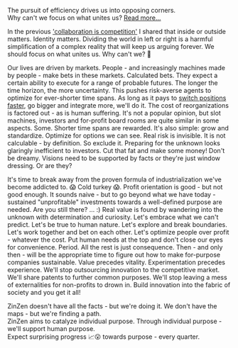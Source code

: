 The pursuit of efficiency drives us into opposing corners.  
Why can't we focus on what unites us? [Read more...](https://blog.zinzen.me/2021/11/05/Effectiveness-is-long-term-efficiency.html)   
  
In the previous ['collaboration is competition'](https://blog.zinzen.me/2021/10/01/Collaboration-is-competition.html) I shared that inside or outside matters. Identity matters. Dividing the world in left or right is a harmful simplification of a complex reality that will keep us arguing forever. We should focus on what unites us. Why can't we? 🤔

Our lives are driven by markets. People - and increasingly machines made by people - make bets in these markets. Calculated bets. They expect a certain ability to execute for a range of probable futures. The longer the time horizon, the more uncertainty. This pushes risk-averse agents to optimize for ever-shorter time spans. As long as it pays to [switch positions faster](https://arstechnica.com/information-technology/2016/11/private-microwave-networks-financial-hft/), go bigger and integrate more, we'll do it. The cost of reorganizations is factored out - as is human suffering. It's not a popular opinion, but slot machines, investors and for-profit board rooms are quite similar in some aspects. Some. Shorter time spans are rewarded. It's also simple: grow and standardize. Optimize for options we can see. Real risk is invisible. It is not calculable - by definition. So exclude it. Preparing for the unknown looks glaringly inefficient to investors. Cut that fat and make some money! Don't be dreamy. Visions need to be supported by facts or they're just window dressing. Or are they?

It's time to break away from the proven formula of industrialization we've become addicted to. 😱 Cold turkey 😱. Profit orientation is good - but not good enough. It sounds naive - but to go beyond what we have today - sustained "unprofitable" investments towards a well-defined purpose are needed. Are you still there? ... :) Real value is found by wandering into the unknown with determination and curiosity. Let's embrace what we can't predict. Let's be true to human nature. Let's explore and break boundaries. Let's work together and bet on each other. Let's optimize people over profit - whatever the cost. Put human needs at the top and don't close our eyes for convenience. Period. All the rest is just consequence. Then - and only then - will be the appropriate time to figure out how to make for-purpose companies sustainable. Value precedes vitality. Experimentation precedes experience. We'll stop outsourcing innovation to the competitive market. We'll share patents to further common purposes. We'll stop leaving a mess of externalities for non-profits to drown in. Build innovation into the fabric of society and you get it all! 

ZinZen doesn't have all the facts - but we're doing it. We don't have the maps - but we're finding a path.  
ZinZen aims to catalyze individual purpose. Through individual purpose - we'll support human purpose.  
Expect surprising progress 📈😮 towards purpose - every quarter.